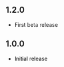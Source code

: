 <!-- https://developers.home-assistant.io/docs/add-ons/presentation#keeping-a-changelog -->

## 1.2.0

- First beta release

## 1.0.0

- Initial release
